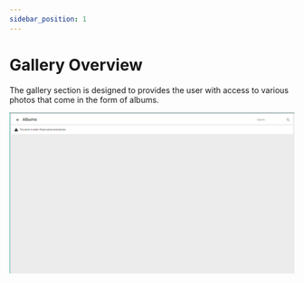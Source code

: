 ```yaml
---
sidebar_position: 1
---
```


# Gallery Overview

The gallery section is designed to provides the user with access to various photos that come in the form of albums.

![Gallery Page](./gallerypage.PNG)
